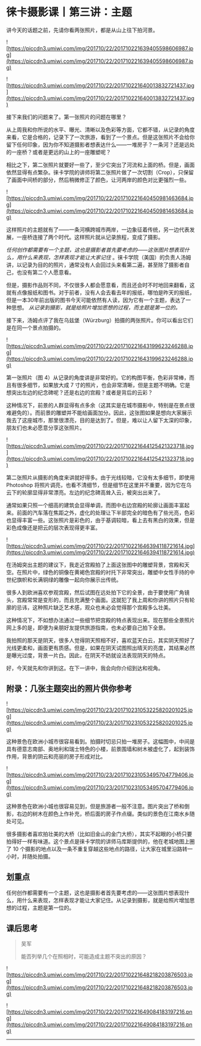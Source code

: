 # 徕卡摄影课丨第三讲：主题

讲今天的话题之前，先请你看两张照片，都是从山上往下拍河景。

![https://piccdn3.umiwi.com/img/201710/22/201710221639405598606987.jpg](https://piccdn3.umiwi.com/img/201710/22/201710221639405598606987.jpg)

![https://piccdn3.umiwi.com/img/201710/22/201710221640013832721437.jpg](https://piccdn3.umiwi.com/img/201710/22/201710221640013832721437.jpg)

接下来我们的问题来了。第一张照片的问题在哪里？

从上周我和你所说的水平、曝光、清晰以及色彩等方面，它都不错，从记录的角度来看，它是合格的，记录下了一次旅游，看到了一个景点。但是这张照片不会给你留下任何印象，因为你不知道摄影者想表达什么——一堆房子？一条河？还是远处的一座桥？或者是更远的山上的一座雕塑呢？

相比之下，第二张照片就要好一些了，至少它突出了河流和上面的桥。但是，画面依然显得有点繁杂。徕卡学院的讲师将第二张照片做了一次切割（Crop），只保留了画面中间桥的部分，然后稍微修正了颜色，让河两岸的颜色对比更强烈一些。

![https://piccdn3.umiwi.com/img/201710/22/201710221640450981463684.jpg](https://piccdn3.umiwi.com/img/201710/22/201710221640450981463684.jpg)

这样照片的主题就有了——一条河横跨城市两岸，一边象征着传统，另一边代表发展，一座桥连接了两个时代。这样照片就从记录旅程，变成了摄影。

 *任何创作都需要有一个主题，这也是摄影者首先要考虑的——这张图片想表现什么，用什么来表现，怎样表现才能让大家记住* 。徕卡学院（美国）的负责人汤姆讲，以记录为目的的照片，通常没有人会回过头来看第二遍，甚至除了摄影者自己，也没有第二个人愿意看。

但是，摄影作品则不同，不仅很多人都会愿意看，而且还会时不时地回来翻看，这就有点像报纸和图书。对于前者，没有人会去看去年的报纸，哪怕是昨天的报纸，但是一本30年前出版的图书今天可能依然有人读，因为它有一个主题，表达了一种思想。 *从记录到摄影，就是给照片增加思想的过程，而主题是第一位的。*

接下来，汤姆点评了我在乌兹堡（Würzburg）拍摄的两张照片。你可以看出它们是在同一个景点拍摄的。

![https://piccdn3.umiwi.com/img/201710/22/201710221643199623246288.jpg](https://piccdn3.umiwi.com/img/201710/22/201710221643199623246288.jpg)

第一张照片（图 4）从记录的角度讲是非常好的。它的构图平衡，色彩非常棒，而且有很多细节，如果放大成 7 寸的照片，也会非常清晰，但是主题不明确。它是想突出左边的纪念碑呢？还是右边的宫殿？或者是背后的云彩？

这种情况下，前景的人群显得有点多余（这其实是在城市摄影中，特别是在景点很难避免的）。而前景的雕塑并不能给画面加分。因此，这张图如果是想向大家展示我去了这座城市，那里很漂亮，目的是达到了。但是，难以让人留下太深的印象，朋友们也未必愿意分享这张照片。

![https://piccdn3.umiwi.com/img/201710/22/201710221644125421323718.jpg](https://piccdn3.umiwi.com/img/201710/22/201710221644125421323718.jpg)

第二张照片从摄影的角度来讲就好得多。由于光线较暗，它没有太多细节，即使用 Photoshop 将照片调亮，也看不清细节，但是细节在这里并不重要，因为它在乌云下的轮廓显得非常漂亮。左边的纪念碑高耸入云，被突出出来了。

通常如果只照一个细高的建筑会显得单调，而图中右边宫殿的轮廓让画面丰富起来。前面的汽车落在焦距之外，虚化的处理让下半部完全的暗色有了些光亮，色彩也显得丰富一些。这张照片是彩色的，由于基调较暗，看上去有黑白的效果，但是彩色成像还是把云的层次表现得更丰富。

![https://piccdn3.umiwi.com/img/201710/22/201710221646394118721614.jpg](https://piccdn3.umiwi.com/img/201710/22/201710221646394118721614.jpg)

在汤姆突出主题的建议下，我走近宫殿拍了上面这张图中的雕塑背景，宫殿和天空。在照片中，绿色的铜像在黄褐色宫殿的衬托下非常突出，雕塑中女性手持的中世纪旗帜和长满铜绿的雕像一起向你展示出传统。

很多人到欧洲喜欢参观宫殿，然后试图在远处拍下它的全景，由于要使用广角镜头，宫殿常常是变形的，而且充满整个画面。这就犯了我上周和你讲的照片只有轮廓的忌讳，这种照片缺乏艺术感，观众也未必会觉得那个宫殿多么壮美。

这种情况下，不如想办法通过一些细节把宫殿的特点表现出来。现在那些全景照片网上多的是，即便为亲朋好友提供旅游指南，也未必要自己拍下全景。

我拍照的那天是阴天，很多人觉得阴天照相不好，喜欢蓝天白云，其实阴天照好了光线更柔和，画面更有质感。但是，如果在阴天试图照出晴天的亮度，其结果必然是曝光过度，背景一片白。因此，在阴天不妨就设法表现阴天的特点。

好，今天就先和你讲到这。在下一讲中，我会向你介绍到达和视角。

## 附录：几张主题突出的照片供你参考

![https://piccdn3.umiwi.com/img/201710/23/201710231053225820201025.jpg](https://piccdn3.umiwi.com/img/201710/23/201710231053225820201025.jpg)

这种景色在欧洲小城市很容易看到。拍摄时切忌只拍一堆房子。这幅图中，中间是具有德意志南部、奥地利和瑞士特色的小楼，前景围墙和树木被虚化了，起到装饰作用，背景的阴云和亮丽的房子形成对比。

![https://piccdn3.umiwi.com/img/201710/23/201710231053495704779406.jpg](https://piccdn3.umiwi.com/img/201710/23/201710231053495704779406.jpg)

这种景色在欧洲小城也很容易见到，但是旅游者一般不注意。图片突出了桥和倒影，右边的树木在颜色上作补充，桥后面的房子作点缀。类似的景色在江南水乡随处可见。

很多摄影者喜欢拍壮美的大桥（比如旧金山的金门大桥），其实不起眼的小桥只要拍得好一样有味道。这个景点是徕卡学院的讲师马库斯提供的，他在老城地图上圈了 10 个摄影的地点以及一条不重复穿越这些地点的路径，让大家在城里沿路转一小时，并随处拍摄。

## 划重点

任何创作都需要有一个主题，这也是摄影者首先要考虑的——这张图片想表现什么，用什么来表现，怎样表现才能让大家记住。从记录到摄影，就是给照片增加思想的过程，主题是第一位的。

## 课后思考

> 吴军
> 
> 能否列举几个在照相时，可能造成主题不突出的原因？

![https://piccdn3.umiwi.com/img/201710/22/201710221648218203876503.jpg](https://piccdn3.umiwi.com/img/201710/22/201710221648218203876503.jpg)

![https://piccdn3.umiwi.com/img/201710/22/201710221649084183197216.png](https://piccdn3.umiwi.com/img/201710/22/201710221649084183197216.png)

---
